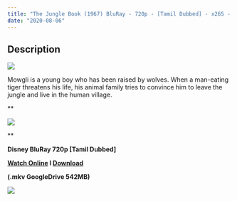 ```yaml
---
title: "The Jungle Book (1967) BluRay - 720p - [Tamil Dubbed] - x265 - 550MB"
date: "2020-08-06"
---
```


## Description

[![](https://1.bp.blogspot.com/-enyuH0Llnvg/XyuT6ejhoPI/AAAAAAAABEk/G4nKTJmLTAgwLfq2Py5Hpx03e6xXeWvxQCLcBGAsYHQ/s0/junglebook.jpg)](https://1.bp.blogspot.com/-enyuH0Llnvg/XyuT6ejhoPI/AAAAAAAABEk/G4nKTJmLTAgwLfq2Py5Hpx03e6xXeWvxQCLcBGAsYHQ/s550/junglebook.jpg)

Mowgli is a young boy who has been raised by wolves. When a man-eating tiger threatens his life, his animal family tries to convince him to leave the jungle and live in the human village.

**

[![](https://1.bp.blogspot.com/-fai1ZuUwnbA/XIjy2aT4irI/AAAAAAAAANw/7rEO6tENJrUFG3goDQKkqoL-8fDxd-o3gCK4BGAsYHg/d/torrborder.gif)](https://1.bp.blogspot.com/-fai1ZuUwnbA/XIjy2aT4irI/AAAAAAAAANw/7rEO6tENJrUFG3goDQKkqoL-8fDxd-o3gCK4BGAsYHg/s500/torrborder.gif)

**

**Disney BluRay 720p \[Tamil Dubbed\]**

 **[Watch Online](https://drive.google.com/file/d/1U6HxmkXkMAUn_3N1oBmmnHiZadYEAStC/view) I [Download](https://drive.google.com/uc?id=1U6HxmkXkMAUn_3N1oBmmnHiZadYEAStC&export=download)**

**(.mkv GoogleDrive 542MB)**

[![](https://1.bp.blogspot.com/-fai1ZuUwnbA/XIjy2aT4irI/AAAAAAAAANw/7rEO6tENJrUFG3goDQKkqoL-8fDxd-o3gCK4BGAsYHg/d/torrborder.gif)](https://1.bp.blogspot.com/-fai1ZuUwnbA/XIjy2aT4irI/AAAAAAAAANw/7rEO6tENJrUFG3goDQKkqoL-8fDxd-o3gCK4BGAsYHg/s500/torrborder.gif)
